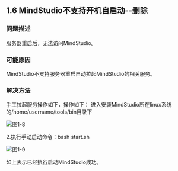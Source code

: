 ## 1.6 MindStudio不支持开机自启动--删除
### 问题描述
服务器重启后，无法访问MindStudio。
### 可能原因
MindStudio不支持服务器重启自动拉起MindStudio的相关服务。
### 解决方法
手工拉起服务操作如下，操作如下：
进入安装MindStudio所在linux系统的/home/username/tools/bin目录下

![图1-8](https://gitee.com/Atlas200DK/FAQ/raw/master/part1/img/1-8.jpg)


2.执行手动启动命令：bash start.sh

![图1-9](https://gitee.com/Atlas200DK/FAQ/raw/master/part1/img/1-9.jpg)


如上表示已经执行启动MindStudio成功。
